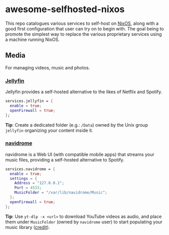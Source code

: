 # awesome-selfhosted-nixos

This repo catalogues various services to self-host on [NixOS](https://nixos.asia/en/nixos-tutorial), along with a good first configuration that user can try on to begin with. The goal being to promote the simplest way to replace the various proprietary services using a machine running NixOS. 

## Media

For managing videos, music and photos.

### [Jellyfin](https://jellyfin.org/)

Jellyfin provides a self-hosted alternative to the likes of Netflix and Spotify.

```nix
services.jellyfin = {
  enable = true;
  openFirewall = true;
};
```

**Tip**: Create a dedicated folder (e.g.: `/Data`) owned by the Unix group `jellyfin` organizing your content inside it.

### [navidrome](https://www.navidrome.org/)

navidrome is a Web UI (with compatible mobile apps) that streams your music files, providing a self-hosted alternative to Spotify.

```nix
services.navidrome = {
  enable = true;
  settings = {
    Address = "127.0.0.1";
    Port = 4533;
    MusicFolder = "/var/lib/navidrome/Music";
  };
  openFirewall = true;
};
```

**Tip**: Use `yt-dlp -x <url>` to download YouTube videos as audio, and place them under `MusicFolder` (owned by `navidrome` user) to start populating your music library ([credit](https://x.com/sridca/status/1860154543247655267)).
